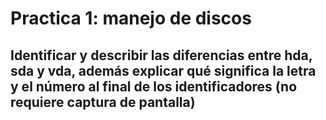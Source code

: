 # Practica 1: manejo de discos


## Identificar y describir las diferencias entre hda, sda y vda, además explicar qué significa la letra y el número al final de los identificadores (no requiere captura de pantalla)
